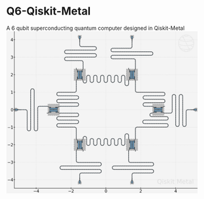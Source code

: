 # Q6-Qiskit-Metal
A 6 qubit superconducting quantum computer designed in Qiskit-Metal
![alt text](https://github.com/Northerneye/Q6-Qiskit-Metal/blob/main/Q6.png?raw=true)
